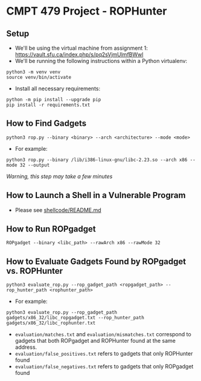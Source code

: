 # CMPT 479 Project - ROPHunter

## Setup
- We'll be using the virtual machine from assignment 1: https://vault.sfu.ca/index.php/s/pq2sVjmUlmfBWwl
- We'll be running the following instructions within a Python virtualenv:
```
python3 -m venv venv
source venv/bin/activate
```
- Install all necessary requirements:
```
python -m pip install --upgrade pip
pip install -r requirements.txt
```

## How to Find Gadgets
```
python3 rop.py --binary <binary> --arch <architecture> --mode <mode>
```
- For example:
```
python3 rop.py --binary /lib/i386-linux-gnu/libc-2.23.so --arch x86 --mode 32 --output
```
*Warning, this step may take a few minutes* 

## How to Launch a Shell in a Vulnerable Program
- Please see [shellcode/README.md](shellcode/README.md)

## How to Run ROPgadget
```
ROPgadget --binary <libc_path> --rawArch x86 --rawMode 32
```

## How to Evaluate Gadgets Found by ROPgadget vs. ROPHunter
```
python3 evaluate_rop.py --rop_gadget_path <ropgadget_path> --rop_hunter_path <rophunter_path>
```
- For example:
```
python3 evaluate_rop.py --rop_gadget_path gadgets/x86_32/libc_ropgadget.txt --rop_hunter_path gadgets/x86_32/libc_rophunter.txt
```
- `evaluation/matches.txt` and `evaluation/mismatches.txt` correspond to gadgets that both ROPgadget and ROPHunter found at the same address.
- `evaluation/false_positives.txt` refers to gadgets that only ROPHunter found
- `evaluation/false_negatives.txt` refers to gadgets that only ROPgadget found
